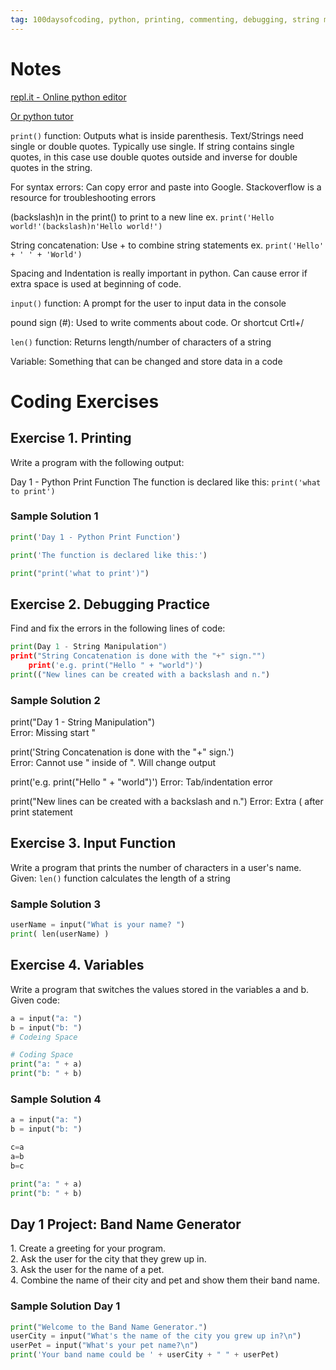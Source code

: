 ```yaml
---
tag: 100daysofcoding, python, printing, commenting, debugging, string manipulation, variables
---
```


# Notes
[repl.it - Online python editor](https://replit.com/)

[Or python tutor](https://pythontutor.com/visualize.html#mode=edit)

`print()` function: Outputs what is inside parenthesis. 
Text/Strings need single or double quotes. Typically use single.
If string contains single quotes, in this case use double quotes outside and inverse for double quotes in the string.

For syntax errors: Can copy error and paste into Google. Stackoverflow is a resource for troubleshooting errors

(backslash)n in the print() to print to a new line
ex. `print('Hello world!'(backslash)n'Hello world!')`

String concatenation: Use + to combine string statements
ex. `print('Hello' + ' ' + 'World')`

Spacing and Indentation is really important in python. Can cause error if extra space is used at beginning of code.

`input()` function: A prompt for the user to input data in the console

pound sign (#): Used to write comments about code. Or shortcut Crtl+/

`len()` function: Returns length/number of characters of a string

Variable: Something that can be changed and store data in a code
# Coding Exercises
## Exercise 1. Printing
Write a program with the following output:

Day 1 - Python Print Function
The function is declared like this:
`print('what to print')`

### Sample Solution 1
```python
print('Day 1 - Python Print Function')

print('The function is declared like this:')

print("print('what to print')")
```
## Exercise 2. Debugging Practice
Find and fix the errors in the following lines of code: 
```python
print(Day 1 - String Manipulation")
print("String Concatenation is done with the "+" sign."")
	print('e.g. print("Hello " + "world")')
print(("New lines can be created with a backslash and n.")
```
### Sample Solution 2
print("Day 1 - String Manipulation")        
Error: Missing start "

print('String Concatenation is done with the "+" sign.')    
Error: Cannot use " inside of ". Will change output

print('e.g. print("Hello " + "world")')
Error: Tab/indentation error

print("New lines can be created with a backslash and n.")
Error: Extra ( after print statement
## Exercise 3. Input Function
Write a program that prints the number of characters in a user's name.
Given: `len()` function calculates the length of a string

### Sample Solution 3
``` python
userName = input("What is your name? ")
print( len(userName) )
```
## Exercise 4. Variables
Write a program that switches the values stored in the variables a and b.
Given code:
``` python
a = input("a: ")
b = input("b: ")
# Codeing Space

# Coding Space
print("a: " + a)
print("b: " + b)
```
### Sample Solution 4
``` python 
a = input("a: ")
b = input("b: ")

c=a
a=b
b=c

print("a: " + a)
print("b: " + b)
```

## Day 1 Project: Band Name Generator
1. Create a greeting for your program.
2. Ask the user for the city that they grew up in.
3. Ask the user for the name of a pet.
4. Combine the name of their city and pet and show them their band name.

### Sample Solution Day 1
``` python 
print("Welcome to the Band Name Generator.")
userCity = input("What's the name of the city you grew up in?\n")
userPet = input("What's your pet name?\n")
print('Your band name could be ' + userCity + " " + userPet)
```